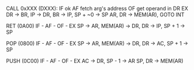 CALL 0xXXX (DXXX):
IF ok
AF fetch arg's address
OF get operand in DR
EX DR -> BR, IP -> DR, BR -> IP, SP + ~0 -> SP AR, DR -> MEM(AR), GOTO INT

RET (0A00)
IF -
AF -
OF -
EX SP -> AR, MEM(AR) -> DR, DR -> IP, SP + 1 -> SP

POP (0800)
IF -
AF -
OF -
EX SP -> AR, MEM(AR) -> DR, DR -> AC, SP + 1 -> SP

PUSH (0C00)
IF -
AF -
OF -
EX AC -> DR, SP - 1 -> AR SP, DR -> MEM(AR)